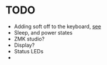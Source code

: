 # TODO

* Adding soft off to the keyboard, [see](https://zmk.dev/docs/development/hardware-integration/soft-off-setup)
* Sleep, and power states
* ZMK studio?
* Display?
* Status LEDs
* 
